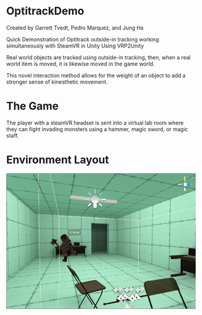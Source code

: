 # OptitrackDemo
Created by Garrett Tvedt, Pedro Marquez, and Jung Ha

Quick Demonstration of Optitrack outside-in tracking working simultaneously with SteamVR in Unity Using VRP2Unity

Real world objects are tracked using outside-in tracking, then, when a real world item is moved, it is likewise moved in the game world.

This novel interaction method allows for the weight of an object to add a stronger sense of kinesthetic movement.

# The Game
The player with a steamVR headset is sent into a virtual lab room where they can fight invading monsters using a hammer, magic sword, or magic staff.

# Environment Layout
![Running Image](images/Optitrack1.png)
